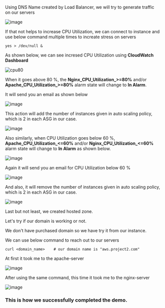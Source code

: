 
Using DNS Name created by Load Balancer, we will try to generate traffic on our servers

![image](https://github.com/ajaydabe/Automated-Cloud-Web-Server-Scaling-with-Load-Balancing-Domain-Routing/assets/160045230/ad69083d-6063-4333-8994-5d1eb1079a0b)

If that not helps to increase CPU Utilization, we can connect to instance and use below command multiple times to increate stress on servers

    yes > /dev/null &

As shown below, we can see incresed CPU Utilization using **CloudWatch Dashboard**

![cpu80](https://github.com/ajaydabe/Automated-Cloud-Web-Server-Scaling-with-Load-Balancing-Domain-Routing/assets/160045230/43c0e988-b886-49b7-abee-16f2a5cf01df)

When it goes above 80 %, the 	**Nginx_CPU_Utilization_>=80%** and/or **Apache_CPU_Utilization_>=80%** alarm state will change to **In Alarm**.

It will send you an email as shown below

![image](https://github.com/ajaydabe/Automated-Cloud-Web-Server-Scaling-with-Load-Balancing-Domain-Routing/assets/160045230/c0f61a05-89f3-46cf-abf2-48a8b9ebf7cb)

This action will add the number of instances given in auto scaling policy, which is 2 in each ASG in our case.

![image](https://github.com/ajaydabe/Automated-Cloud-Web-Server-Scaling-with-Load-Balancing-Domain-Routing/assets/160045230/b0885ac6-92d0-48f0-8e85-5678e2c221b4)

Also similarly, when CPU Utilization goes below 60 %, **Apache_CPU_Utilization_<=60%** and/or **Nginx_CPU_Utilization_<=60%**
alarm state will change to **In Alarm** as shown below.

![image](https://github.com/ajaydabe/Automated-Cloud-Web-Server-Scaling-with-Load-Balancing-Domain-Routing/assets/160045230/b603549b-16c4-4288-a9d1-3970647435f1)

Again it will send you an email for CPU Utilization below 60 %

![image](https://github.com/ajaydabe/Automated-Cloud-Web-Server-Scaling-with-Load-Balancing-Domain-Routing/assets/160045230/e8436785-f257-4311-b258-be613723de90)

And also, it will remove the number of instances given in auto scaling policy, which is 2 in each ASG in our case.

![image](https://github.com/ajaydabe/Automated-Cloud-Web-Server-Scaling-with-Load-Balancing-Domain-Routing/assets/160045230/8714fad1-9fd9-4722-8849-0dd52603a121)

Last but not least, we created hosted zone.

Let's try if our domain is working or not.

We don't have purchased domain so we have try it from our instance.

We can use below command to reach out to our servers

    curl <domain_name>    # our domain name is "aws.project2.com"

At first it took me to the apache-server

![image](https://github.com/ajaydabe/Automated-Cloud-Web-Server-Scaling-with-Load-Balancing-Domain-Routing/assets/160045230/175011ed-bbda-4410-9bdd-f641486188c2)

After using the same command, this time it took me to the nginx-server

![image](https://github.com/ajaydabe/Automated-Cloud-Web-Server-Scaling-with-Load-Balancing-Domain-Routing/assets/160045230/946d9e0d-5a53-4577-9d03-a1cd28c2885c)

### This is how we successfully completed the demo.
